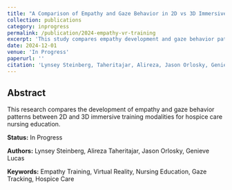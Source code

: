 ```yaml
---
title: "A Comparison of Empathy and Gaze Behavior in 2D vs 3D Immersive Training for Hospice Care Nursing"
collection: publications
category: inprogress
permalink: /publication/2024-empathy-vr-training
excerpt: 'This study compares empathy development and gaze behavior patterns in 2D versus 3D immersive training environments for hospice care nursing.'
date: 2024-12-01
venue: 'In Progress'
paperurl: ''
citation: 'Lynsey Steinberg, Taheritajar, Alireza, Jason Orlosky, Genieve Lucas. &quot;A Comparison of Empathy and Gaze Behavior in 2D vs 3D immersive training for Hospice Care Nursing.&quot; <i>In Progress</i>.'
---
```


## Abstract

This research compares the development of empathy and gaze behavior patterns between 2D and 3D immersive training modalities for hospice care nursing education.

**Status:** In Progress

**Authors:** Lynsey Steinberg, Alireza Taheritajar, Jason Orlosky, Genieve Lucas

**Keywords:** Empathy Training, Virtual Reality, Nursing Education, Gaze Tracking, Hospice Care
